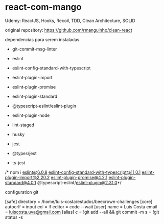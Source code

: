 # react-com-mango
Udemy:  ReactJS, Hooks, Recoil, TDD, Clean Architecture, SOLID

original repository: https://github.com/rmanguinho/clean-react

dependencias para serem instaladas
 - git-commit-msg-linter

 - eslint
 - eslint-config-standard-with-typescript
 - eslint-plugin-import
 - eslint-plugin-promise
 - eslint-plugin-standard
 - @typescript-eslint/eslint-plugin
 - eslint-plugin-node

 - lint-staged
 - husky

 - jest
 - @types/jest
 - ts-jest


/* npm i eslint@6.0.8 eslint-config-standard-with-typescript@11.0.1 eslint-plugin-import@2.20.2 eslint-plugin-promise@4.2.1 eslint-plugin-standard@4.0.1 @typescript-eslint/eslint-plugin@2.31.0*/


configuration git

[safe]
	directory = /home/luis-costa/estudos/beecrown-challenges
[core]
	autocrlf = input
	eol = lf
	editor = code --wait
[user]
	name = Luis Costa
	email = luiscosta.uva@gmail.com
[alias]
    c = !git add --all && git commit -m
    s = !git status -s

